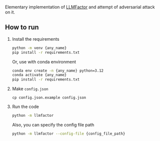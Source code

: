 Elementary implementation of [LLMFactor](https://aclanthology.org/2024.findings-acl.185/) and attempt of adversarial attack on it.

## How to run
1. Install the requirements
    ```bash
    python -m venv {any_name}
    pip install -r requirements.txt
    ```
    
    Or, use with conda environment
    ```bash
    conda env create -n {any_name} python=3.12
    conda activate {any_name}
    pip install -r requirements.txt
    ```
   
2. Make `config.json`

   ```
   cp config.json.example config.json
   ```

3. Run the code
    ```bash
    python -m llmfactor
    ```

    Also, you can specify the config file path
    
    ```bash
    python -m llmfactor --config-file {config_file_path}
    ```